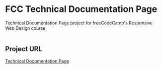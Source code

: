 # FCC Technical Documentation Page
Technical Documentation Page project for freeCodeCamp's Responsive Web Design course
<br><br>
## Project URL
[Technical Documentation Page](https://richards-r.github.io/FCC-Technical-Documentation-Page/)
